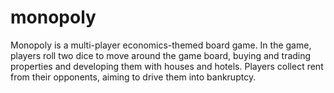 # monopoly
Monopoly is a multi-player economics-themed board game. In the game, players roll two dice to move around the game board, buying and trading properties and developing them with houses and hotels. Players collect rent from their opponents, aiming to drive them into bankruptcy.
